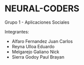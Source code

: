 # NEURAL-CODERS
Grupo 1 - Aplicaciones Sociales

Integrantes:
- Alfaro Fernandez Juan Carlos
- Reyna Ulloa Eduardo
- Melgarejo Galiano Nick
- Sierra Godoy Paul Brayan

